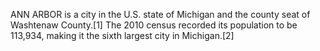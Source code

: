 ANN ARBOR is a city in the U.S. state of Michigan and the county seat of Washtenaw County.[1] The 2010 census recorded its population to be 113,934, making it the sixth largest city in Michigan.[2]
